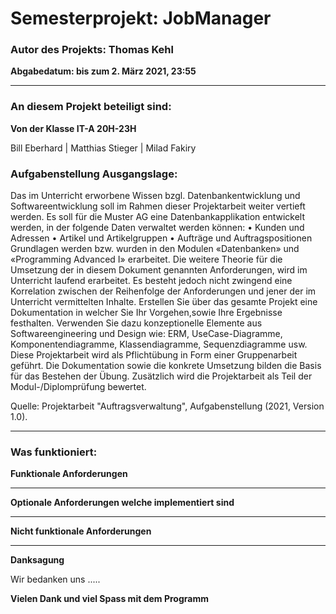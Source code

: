 # Semesterprojekt: JobManager
### Autor des Projekts: Thomas Kehl
<b>Abgabedatum: bis zum 2. März 2021, 23:55</b>

____________________________________________________________________________________________________________

### An diesem Projekt beteiligt sind:

<b>Von der Klasse IT-A 20H-23H</b>

Bill Eberhard | Matthias Stieger | Milad Fakiry

### Aufgabenstellung Ausgangslage:
Das im Unterricht erworbene Wissen bzgl. Datenbankentwicklung und Softwareentwicklung
soll im Rahmen dieser Projektarbeit weiter vertieft werden.
Es soll für die Muster AG eine Datenbankapplikation entwickelt werden, in der folgende Daten
verwaltet werden können:
• Kunden und Adressen
• Artikel und Artikelgruppen
• Aufträge und Auftragspositionen
Grundlagen werden bzw. wurden in den Modulen «Datenbanken» und «Programming
Advanced I» erarbeitet.
Die weitere Theorie für die Umsetzung der in diesem Dokument genannten Anforderungen,
wird im Unterricht laufend erarbeitet. Es besteht jedoch nicht zwingend eine Korrelation
zwischen der Reihenfolge der Anforderungen und jener der im Unterricht vermittelten
Inhalte.
Erstellen Sie über das gesamte Projekt eine Dokumentation in welcher Sie Ihr Vorgehen,sowie
Ihre Ergebnisse festhalten. Verwenden Sie dazu konzeptionelle Elemente aus
Softwareengineering und Design wie: ERM, UseCase-Diagramme, Komponentendiagramme,
Klassendiagramme, Sequenzdiagramme usw.
Diese Projektarbeit wird als Pflichtübung in Form einer Gruppenarbeit geführt. Die
Dokumentation sowie die konkrete Umsetzung bilden die Basis für das Bestehen der Übung.
Zusätzlich wird die Projektarbeit als Teil der Modul-/Diplomprüfung bewertet.

Quelle: Projektarbeit "Auftragsverwaltung", Aufgabenstellung (2021, Version 1.0). 

__________________________________________________

### Was funktioniert:
<b>Funktionale Anforderungen</b>

__________________________________________________

<b>Optionale Anforderungen welche implementiert sind</b>


__________________________________________________

<b>Nicht funktionale Anforderungen</b>


__________________________________________________

<b>Danksagung</b>

Wir bedanken uns .....

<b>Vielen Dank und viel Spass mit dem Programm</b>
